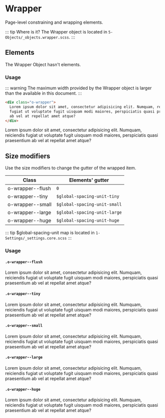 # Wrapper

Page-level constraining and wrapping elements.

::: tip Where is it?
The Wrapper object is located in `5-Objects/_objects.wrapper.scss`.
:::

## Elements

The Wrapper Object hasn't elements.

### Usage

::: warning
The maximum width provided by the Wrapper object is larger than the available in this document.
:::

```html
<div class="o-wrapper">
  Lorem ipsum dolor sit amet, consectetur adipisicing elit. Numquam, reiciendis
  fugiat ut voluptate fugit uisquam modi maiores, perspiciatis quasi praesentium
  ab vel at repellat amet atque?
</div>
```

<div class="o-wrapper">
 Lorem ipsum dolor sit amet, consectetur adipisicing elit.  Numquam, reiciendis fugiat ut voluptate fugit uisquam modi maiores, perspiciatis quasi praesentium  ab vel at repellat amet atque?
</div>

## Size modifiers

Use the size modifiers to change the gutter of the wrapped item.

| Class            | Elements' gutter             |
| ---------------- | ---------------------------- |
| o-wrapper--flush | `0`                          |
| o-wrapper--tiny  | `$global-spacing-unit-tiny`  |
| o-wrapper--small | `$global-spacing-unit-small` |
| o-wrapper--large | `$global-spacing-unit-large` |
| o-wrapper--huge  | `$global-spacing-unit-huge`  |

::: tip
\$global-spacing-unit map is located in `1-Settings/_settings.core.scss`
:::

### Usage

#### `.o-wrapper--flush`

<div class="o-wrapper o-wrapper--flush u-mt-small">
    Lorem ipsum dolor sit amet, consectetur adipisicing elit. Numquam, reiciendis fugiat ut voluptate fugit uisquam modi maiores, perspiciatis quasi praesentium ab vel at repellat amet atque?
</div>

#### `.o-wrapper--tiny`

<div class="o-wrapper o-wrapper--tiny u-mt-small">
    Lorem ipsum dolor sit amet, consectetur adipisicing elit. Numquam, reiciendis fugiat ut voluptate fugit uisquam modi maiores, perspiciatis quasi praesentium ab vel at repellat amet atque?
</div>

#### `.o-wrapper--small`

<div class="o-wrapper o-wrapper--small u-mt-small">
    Lorem ipsum dolor sit amet, consectetur adipisicing elit. Numquam, reiciendis fugiat ut voluptate fugit uisquam modi maiores, perspiciatis quasi praesentium ab vel at repellat amet atque?
</div>

#### `.o-wrapper--large`

<div class="o-wrapper o-wrapper--large u-mt-small">
    Lorem ipsum dolor sit amet, consectetur adipisicing elit. Numquam, reiciendis fugiat ut voluptate fugit uisquam modi maiores, perspiciatis quasi praesentium ab vel at repellat amet atque?
</div>

#### `.o-wrapper--huge`

<div class="o-wrapper o-wrapper--huge u-mt-small">
    Lorem ipsum dolor sit amet, consectetur adipisicing elit. Numquam, reiciendis fugiat ut voluptate fugit uisquam modi maiores, perspiciatis quasi praesentium ab vel at repellat amet atque?
</div>

<style lang="scss">
@import './outline.css';
</style>
